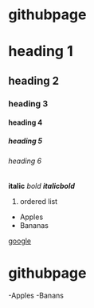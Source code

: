 # githubpage
# heading 1

## heading 2

### heading 3
#### heading 4
##### heading 5
###### heading 6

**italic**
*bold*
***italicbold***

1. ordered list

- Apples
- Bananas

[google](https://haritha1234-alt.github.io/githubpage/)

# githubpage

-Apples
-Banans
